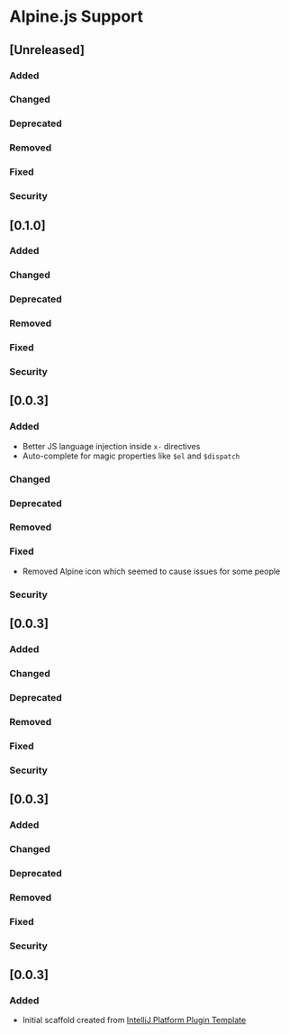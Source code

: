 <!-- Keep a Changelog guide -> https://keepachangelog.com -->

# Alpine.js Support

## [Unreleased]
### Added

### Changed

### Deprecated

### Removed

### Fixed

### Security
## [0.1.0]
### Added

### Changed

### Deprecated

### Removed

### Fixed

### Security
## [0.0.3]
### Added

- Better JS language injection inside `x-` directives
- Auto-complete for magic properties like `$el` and `$dispatch`

### Changed

### Deprecated

### Removed

### Fixed

- Removed Alpine icon which seemed to cause issues for some people

### Security
## [0.0.3]
### Added

### Changed

### Deprecated

### Removed

### Fixed

### Security
## [0.0.3]
### Added

### Changed

### Deprecated

### Removed

### Fixed

### Security
## [0.0.3]
### Added
- Initial scaffold created from [IntelliJ Platform Plugin Template](https://github.com/JetBrains/intellij-platform-plugin-template)

